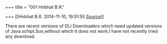 +++
title = "001 Hnbhat B.R."

+++
[[Hnbhat B.R.	2014-11-10, 19:51:55 [Source](https://groups.google.com/g/samskrita/c/z1YkAzFqdSM)]]



There are recent versions of DLI Downloaders which need updated versions of Java schipt.Sun,without which it does not work.I have not recently tried any download.

  

